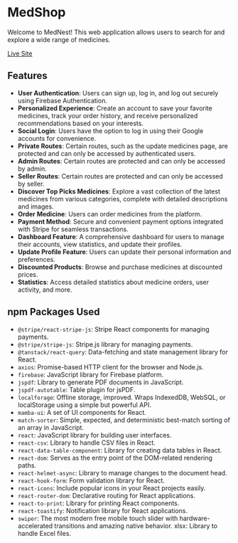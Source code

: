 # MedShop
Welcome to MedNest! This web application allows users to search for and explore a wide range of medicines.

[Live Site](https://medi-nest.web.app)

## Features
- **User Authentication**: Users can sign up, log in, and log out securely using Firebase Authentication.
- **Personalized Experience**: Create an account to save your favorite medicines, track your order history, and receive personalized recommendations based on your interests.
- **Social Login**: Users have the option to log in using their Google accounts for convenience.
- **Private Routes**: Certain routes, such as the update medicines page, are protected and can only be accessed by authenticated users.
- **Admin Routes**: Certain routes are protected and can only be accessed by admin.
- **Seller Routes**: Certain routes are protected and can only be accessed by seller.
- **Discover Top Picks Medicines**: Explore a vast collection of the latest medicines from various categories, complete with detailed descriptions and images.
- **Order Medicine**: Users can order medicines from the platform.
- **Payment Method**: Secure and convenient payment options integrated with Stripe for seamless transactions.
- **Dashboard Feature**: A comprehensive dashboard for users to manage their accounts, view statistics, and update their profiles.
- **Update Profile Feature**: Users can update their personal information and preferences.
- **Discounted Products**: Browse and purchase medicines at discounted prices.
- **Statistics**: Access detailed statistics about medicine orders, user activity, and more.


## npm Packages Used
- `@stripe/react-stripe-js`: Stripe React components for managing payments.
- `@stripe/stripe-js`: Stripe.js library for managing payments.
- `@tanstack/react-query`: Data-fetching and state management library for React.
- `axios`: Promise-based HTTP client for the browser and Node.js.
- `firebase`: JavaScript library for Firebase platform.
- `jspdf`: Library to generate PDF documents in JavaScript.
- `jspdf-autotable`: Table plugin for jsPDF.
- `localforage`: Offline storage, improved. Wraps IndexedDB, WebSQL, or localStorage using a simple but powerful API.
- `mamba-ui`: A set of UI components for React.
- `match-sorter`: Simple, expected, and deterministic best-match sorting of an array in JavaScript.
- `react`: JavaScript library for building user interfaces.
- `react-csv`: Library to handle CSV files in React.
- `react-data-table-component`: Library for creating data tables in React.
- `react-dom`: Serves as the entry point of the DOM-related rendering paths.
- `react-helmet-async`: Library to manage changes to the document head.
- `react-hook-form`: Form validation library for React.
- `react-icons`: Include popular icons in your React projects easily.
- `react-router-dom`: Declarative routing for React applications.
- `react-to-print`: Library for printing React components.
- `react-toastify`: Notification library for React applications.
- `swiper`: The most modern free mobile touch slider with hardware-accelerated transitions and amazing native behavior.
xlsx: Library to handle Excel files.
